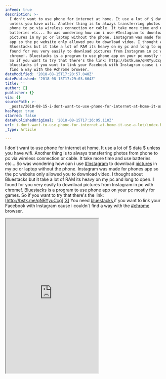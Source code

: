 ```yaml
---
inFeed: true
description: >-
  I don't want to use phone for internet at home. It use a lot of $ data $
  unless you have wifi. Another thing is to always transferring photos from
  phone to pc via wireless connection or cable. It take more time and use
  batteries etc... So was wondering how can i use #Instagram to download
  pictures in my pc or laptop without the phone. Instagram was made for phones
  app so the pc website only allowed you to download video. I thought about
  Bluestacks but it take a lot of RAM its heavy on my pc and long to open. I
  found for you very easily to download pictures from Instagram in pc with
  chrome!. Bluestacks is a program to use phone app on your pc mostly for games.
  So if you want to try that there's the link: http://bstk.me/qNRYyuCcg You need
  bluestacks if you want to link your Facebook with Instagram cause i couldn't
  find a way with the #chrome browser.
dateModified: '2018-08-15T17:28:57.040Z'
datePublished: '2018-08-15T17:29:03.664Z'
title: ''
author: []
publisher: {}
via: {}
sourcePath: >-
  _posts/2018-08-15-i-dont-want-to-use-phone-for-internet-at-home-it-use-a-lot.md
hasPage: true
starred: false
datePublishedOriginal: '2018-08-15T17:26:05.110Z'
url: i-dont-want-to-use-phone-for-internet-at-home-it-use-a-lot/index.html
_type: Article

---
```

I don't want to use phone for internet at home. It use a lot of $ data $ unless you have wifi. Another thing is to always transferring photos from phone to pc via wireless connection or cable. It take more time and use batteries etc... So was wondering how can i use [\#Instagram][0] to download [pictures][1] in my pc or laptop without the phone. Instagram was made for phones app so the pc website only allowed you to download video. I thought about Bluestacks but it take a lot of RAM its heavy on my pc and long to open. I found for you very easily to download pictures from Instagram in pc with chrome!. [Bluestacks ][2]is a program to use phone app on your pc mostly for games. So if you want to try that there's the link: [http://bstk.me/qNRYyuCcg][3] You need [bluestacks ][2]if you want to link your Facebook with Instagram cause i couldn't find a way with the [\#chrome][4] browser.

<iframe src="https://the-grid.github.io/ed-userhtml/?g=eJwtjkEKwjAQAL8S9m5TkXrQpsWLJy-CH0iTrQkkTdhuCP29RT0ODMP0fiYdUVRv2Snozi0Ih_7tWMHp2IFYyShwzHm9SFlrbbZUuEzYmBQlxgmt9Pysj9v91WIaCYPaE9_olMgiKdhZh5CqAl045aC3q8DF0JYZ7SGi9fpvzCWE1RDiMvTydzZ8AGd8OEc" height="500" style=""></iframe>



[0]: https://www.youtube.com/results?search_query=%23Instagram
[1]: https://www.youtube.com/results?search_query=%23pictures
[2]: http://bstk.me/qNRYyuCcg
[3]: https://www.youtube.com/redirect?q=http%3A%2F%2Fbstk.me%2FqNRYyuCcg&redir_token=4ankFV-cKYeextj8C0a6QLDDHbV8MTUzNDQ0MDE2OEAxNTM0MzUzNzY4&v=itQwLAFT0eo&event=video_description
[4]: https://www.youtube.com/results?search_query=%23chrome